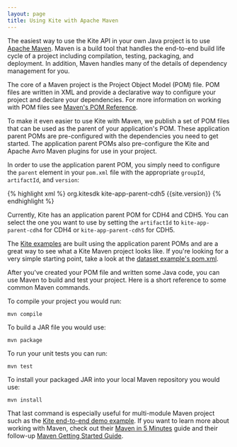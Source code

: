 ```yaml
---
layout: page
title: Using Kite with Apache Maven
---
```


The easiest way to use the Kite API in your own Java project is to use [Apache Maven](http://maven.apache.org). Maven is a build tool that handles the end-to-end build life cycle of a project including compilation, testing, packaging, and deployment. In addition, Maven handles many of the details of dependency management for you.

The core of a Maven project is the Project Object Model (POM) file. POM files are written in XML and provide a declarative way to configure your project and declare your dependencies. For more information on working with POM files see [Maven's POM Reference](http://maven.apache.org/pom.html#What_is_the_POM).

To make it even easier to use Kite with Maven, we publish a set of POM files that can be used as the parent of your application's POM. These application parent POMs are pre-configured with the dependencies you need to get started.  The application parent POMs also pre-configure the Kite and Apache Avro Maven plugins for use in your project.

In order to use the application parent POM, you simply need to configure the `parent` element in your `pom.xml` file with the appropriate `groupId`, `artifactId`, and `version`:

{% highlight xml %}
<parent>
  <groupId>org.kitesdk</groupId>
  <artifactId>kite-app-parent-cdh5</artifactId>
  <version>{{site.version}}</version>
</parent>
{% endhighlight %}

Currently, Kite has an application parent POM for CDH4 and CDH5. You can select the one you want to use by setting the `artifactId` to `kite-app-parent-cdh4` for CDH4 or `kite-app-parent-cdh5` for CDH5.

The [Kite examples](https://github.com/kite-sdk/kite-examples) are built using the application parent POMs and are a great way to see what a Kite Maven project looks like. If you're looking for a very simple starting point, take a look at the [dataset example's pom.xml](https://github.com/kite-sdk/kite-examples/blob/master/dataset/pom.xml).

After you've created your POM file and written some Java code, you can use Maven to build and test your project. Here is a short reference to some common Maven commands.

To compile your project you would run:

```
mvn compile
```

To build a JAR file you would use:

```
mvn package
```

To run your unit tests you can run:

```
mvn test
```

To install your packaged JAR into your local Maven repository you would use:

```
mvn install
```

That last command is especially useful for multi-module Maven project such as the [Kite end-to-end demo example](https://github.com/kite-sdk/kite-examples/tree/master/demo). If you want to learn more about working with Maven, check out their [Maven in 5 Minutes](http://maven.apache.org/guides/getting-started/maven-in-five-minutes.html) guide and their follow-up [Maven Getting Started Guide](http://maven.apache.org/guides/getting-started/index.html).
